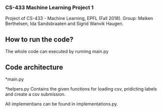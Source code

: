 ### CS-433 Machine Learning Project 1
Project of CS-433 - Machine Learning, EPFL (Fall 2018).
Group: Maiken Berthelsen, Ida Sandsbraaten and Sigrid Wanvik Haugen.


## How to run the code?
The whole code can executed by running main.py

## Code architecture
*main.py 

*helpers.py
Contains the given functions for loading csv, pridicting labels and create a csv submission.




All implementians can be found in implementations.py.

